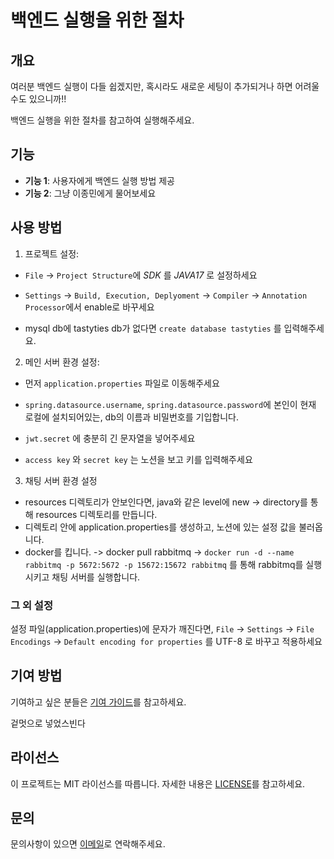 # 백엔드 실행을 위한 절차

## 개요
여러분 백엔드 실행이 다들 쉽겠지만, 혹시라도 새로운 세팅이 추가되거나 하면 어려울 수도 있으니까!!

백엔드 실행을 위한 절차를 참고하여 실행해주세요.
## 기능
* **기능 1**: 사용자에게 백엔드 실행 방법 제공
* **기능 2**: 그냥 이종민에게 물어보세요

## 사용 방법
1. 프로젝트 설정:

+    `File` -> `Project Structure`에 _SDK_ 를 _JAVA17_ 로 설정하세요  


+    `Settings` -> `Build, Execution, Deplyoment` -> `Compiler` -> `Annotation Processor`에서 enable로 바꾸세요     


+    mysql db에 tastyties db가 없다면 
    ``` create database tastyties ``` 를 입력해주세요.

2. 메인 서버 환경 설정:

+ 먼저 `application.properties` 파일로 이동해주세요


+ `spring.datasource.username`, `spring.datasource.password`에 본인이 현재 로컬에 설치되어있는, db의 이름과 비밀번호를 기입합니다.


+ `jwt.secret` 에 충분히 긴 문자열을 넣어주세요 
+ `access key` 와 `secret key` 는 노션을 보고 키를 입력해주세요

3. 채팅 서버 환경 설정

+ resources 디렉토리가 안보인다면, java와 같은 level에 new -> directory를 통해 resources 디렉토리를 만듭니다.
+ 디렉토리 안에 application.properties를 생성하고, 노션에 있는 설정 값을 불러옵니다.
+ docker를 킵니다. -> docker pull rabbitmq -> `docker run -d --name rabbitmq -p 5672:5672 -p 15672:15672 rabbitmq` 를 통해 rabbitmq를 실행시키고 채팅 서버를 실행합니다.


### 그 외 설정

설정 파일(application.properties)에 문자가 깨진다면, `File` -> `Settings` -> `File Encodings` -> `Default encoding for properties` 를 UTF-8 로 바꾸고 적용하세요   

## 기여 방법
기여하고 싶은 분들은 [기여 가이드](CONTRIBUTING.md)를 참고하세요.

겉멋으로 넣었스빈다

## 라이선스
이 프로젝트는 MIT 라이선스를 따릅니다. 자세한 내용은 [LICENSE](LICENSE)를 참고하세요.

## 문의
문의사항이 있으면 [이메일](rjsqktod1@gmail.com)로 연락해주세요.
